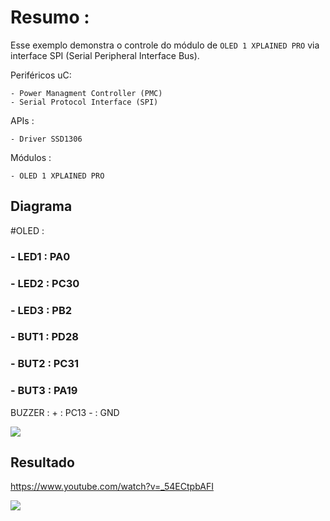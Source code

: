 # Resumo :

Esse exemplo demonstra o controle do módulo de `OLED 1 XPLAINED PRO`  via interface SPI (Serial Peripheral Interface Bus).

Periféricos uC:

    - Power Managment Controller (PMC)
    - Serial Protocol Interface (SPI)
 
APIs :

    - Driver SSD1306
 
Módulos : 

    - OLED 1 XPLAINED PRO

## Diagrama

#OLED :
###    - LED1 : PA0
###    - LED2 : PC30
###    - LED3 : PB2
###    - BUT1 : PD28
###    - BUT2 : PC31
###    - BUT3 : PA19
BUZZER :
    + : PC13
    - : GND
    
![](diagrama.png)

## Resultado

https://www.youtube.com/watch?v=_54ECtpbAFI

![](final.jpeg)
